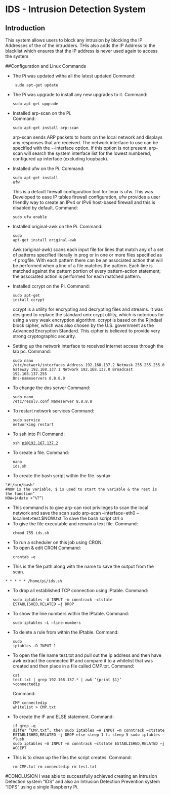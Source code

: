 # IDS - Intrusion Detection System

## Introduction
This system allows users to block any intrusion by blocking the IP Addresses of the of the intrudders. THis also adds the IP Address to the blacklist which ensures that the IP address is never used again to access the system

##Configuration and Linux Commands

* The Pi was updated witha all the latest updated
  Command: <pre><code> sudo apt-get update </code></pre>
 
* The Pi was upgrade to install any new upgrades to it.
  Command: <pre><code>sudo apt-get upgrade </code></pre>
* Installed arp-scan on the Pi.  
Command: <pre><code>sudo apt-get install arp-scan </code></pre>
arp-scan sends  ARP packets to hosts on the local network and displays any responses that are received. The network interface to use can be specified with the --interface option. If this option is not present, arp-scan will search the system interface list for the lowest numbered, configured up interface (excluding loopback).
* Installed ufw on the Pi.
Command: <pre><code>sudo apt-get install ufw </code></pre>
This is a default firewall configuration tool for linux is ufw. This was Developed to ease IP tables firewall configuration, ufw provides a user friendly way to create an IPv4 or IPv6 host-based firewall and this is disabled by default.
Command: <pre><code>sudo ufw enable </code></pre>
* Installed original-awk on the Pi.
Command: <pre><code>sudo apt-get install original-awk </code></pre>
Awk (original-awk) scans each input file for lines that match any of a set of patterns specified literally in prog or in one or more files specified as -f progfile. With each pattern there can be an associated action that will be performed when a line of a file matches the pattern. Each line is matched against the pattern portion of every pattern-action statement; the associated action is performed for each matched pattern.
* Installed ccrypt on the Pi.
Command: <pre><code>sudo apt-get install ccrypt </code></pre>
ccrypt is a utility for encrypting and decrypting files and streams. It was designed to replace the standard unix crypt utility, which is notorious for using a very weak encryption algorithm. ccrypt is based on the Rijndael block cipher, which was also chosen by the U.S. government as the Advanced Encryption Standard. This cipher is believed to provide very strong cryptographic security.

* Setting up the network interface to received internet access through the lab pc.
Command: <pre><code>sudo nano /etc/network/interfaces
Address 192.168.137.2
Netmask 255.255.255.0
Gateway 192.168.137.1
Network 192.168.137.0
Broadcast 192.168.137.255
Dns-nameservers 8.8.8.8
</code></pre>
* To change the dns server
Command: <pre><code>sudo nano /etc/resolv.conf
Nameserver 8.8.8.8 </code></pre>
* To restart network services
Command: <pre><code>sudo service networking restart</code></pre>
* To ssh into Pi
Command: <pre><code>ssh pi@192.167.137.2</code></pre>
* To create a file.
Command: <pre><code>nano ids.sh</code></pre>
* To create the bash script within the file.
syntax: 
<pre><code>"#!/bin/bash"
#NOW is the variable, $ is used to start the variable & the rest is the function”
NOW=$(date +”%T”) </code></pre>
* This command is to give arp-can root privileges to scan the local network and save the scan
sudo arp-scan –interface=eth0 –localnet>test.$NOW.txt
To save the bash script
ctrl o 
* To give the file executable and remain a text file.
Command: <pre><code>chmod 755 ids.sh</code></pre>
* To run a scheduler on this job using CRON.
* To open & edit CRON
Command: <pre><code>crontab –e </code></pre>
* This is the file path along with the name to save the output from the scan.
<pre><code>* * * * * /home/pi/ids.sh</code></pre>
* To drop all established TCP connection using IPtable.
Command: <pre><code>sudo iptables –A INPUT –m conntrack –ctstate ESTABLISHED,RELATED –j DROP</code></pre>
* To show the line numbers within the IPtable.
Command: <pre><code>sudo iptables –L –line-numbers</code></pre>
* To delete a rule from within the IPtable.
Command: <pre><code>sudo iptables –D INPUT 1</code></pre>
* To open the file name test.txt and pull out the ip address and then have awk extract the connected IP and compare it to a whitelist that was created and then place in a file called CMP.txt.
Command: <pre><code>cat test.txt | grep 192.168.137.* | awk ‘{print $1}’ >connectedip</code></pre>
Command: <pre><code>CMP connectedip whitelist > CMP.txt</code></pre>
* To create the IF and ELSE statement.
Command: <pre><code>if grep –q differ “CMP.txt”;
	      then 
	     sudo iptables –A INPUT –m conntrack –ctstate ESTABLISHED,RELATED –j DROP
	    else
 	   sleep 1
	  fi
	 sleep 5
sudo iptables –flush
sudo iptables –A INPUT –m conntrack –ctstate ESTABLISHED,RELATED –j ACCEPT</code></pre>
* This is to clean up the files the script creates.
Command: <pre><code>rm CMP.txt
      rm connectedip
      rm test.txt</code></pre>

<!--#PHASE TEST & IDS/IPS

As mention and shown with all the commands in phase 2 how I have configured the IDS and IPS into phases as I learnt each bit of information and complied to make it successful.
<li> I first learnt how to write a basic bash script and make it executable. </li>
2. How to use arp-scan to scan my local network and save the results to a file.
3. How to use CRON to automate and schedule this script.
4. How to create a white list to have IP address or MAC address for later use.
5. How to use CAT to open the save scan and then use GREP to pull IP address line with the use of AWK to pull the IPaddress which is then saved to a file named connectedip.
6. I then use CMP command to compare the connectedip to the whitelist and save the results to a file call CMP.txt
7. This is the final step where I used the IF and ELSE statement to allow all TCP connections IF the connectedip is in the whitelist ELSE drop the connectedip if DIFFER from the whitelist.
8. In this section I then use a command to FLUSH all iptable rules after 5 seconds to allow TCP connections.
All these steps are automated and the actual commands are in PHASE 2 for verification. -->

#CONCLUSION
I was able to successfully achieved creating an Intrusion Detection system “IDS” and also an Intrusion Detection Prevention system “IDPS” using a single Raspberry Pi.  
